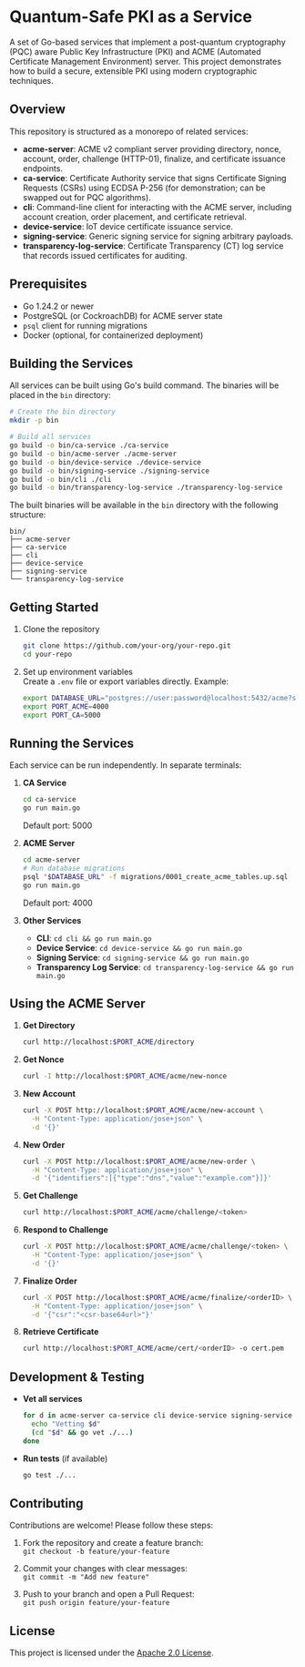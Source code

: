 # Quantum-Safe PKI as a Service

A set of Go-based services that implement a post-quantum cryptography (PQC) aware Public Key Infrastructure (PKI) and ACME (Automated Certificate Management Environment) server. This project demonstrates how to build a secure, extensible PKI using modern cryptographic techniques.

## Overview

This repository is structured as a monorepo of related services:

- **acme-server**: ACME v2 compliant server providing directory, nonce, account, order, challenge (HTTP-01), finalize, and certificate issuance endpoints.
- **ca-service**: Certificate Authority service that signs Certificate Signing Requests (CSRs) using ECDSA P-256 (for demonstration; can be swapped out for PQC algorithms).
- **cli**: Command-line client for interacting with the ACME server, including account creation, order placement, and certificate retrieval.
- **device-service**: IoT device certificate issuance service.
- **signing-service**: Generic signing service for signing arbitrary payloads.
- **transparency-log-service**: Certificate Transparency (CT) log service that records issued certificates for auditing.

## Prerequisites

- Go 1.24.2 or newer  
- PostgreSQL (or CockroachDB) for ACME server state  
- `psql` client for running migrations  
- Docker (optional, for containerized deployment)

## Building the Services

All services can be built using Go's build command. The binaries will be placed in the `bin` directory:

```bash
# Create the bin directory
mkdir -p bin

# Build all services
go build -o bin/ca-service ./ca-service
go build -o bin/acme-server ./acme-server
go build -o bin/device-service ./device-service
go build -o bin/signing-service ./signing-service
go build -o bin/cli ./cli
go build -o bin/transparency-log-service ./transparency-log-service
```

The built binaries will be available in the `bin` directory with the following structure:
```
bin/
├── acme-server
├── ca-service
├── cli
├── device-service
├── signing-service
└── transparency-log-service
```

## Getting Started

1. Clone the repository  
   ```bash
   git clone https://github.com/your-org/your-repo.git
   cd your-repo
   ```

2. Set up environment variables  
   Create a `.env` file or export variables directly. Example:
   ```bash
   export DATABASE_URL="postgres://user:password@localhost:5432/acme?sslmode=disable"
   export PORT_ACME=4000
   export PORT_CA=5000
   ```

## Running the Services

Each service can be run independently. In separate terminals:

1. **CA Service**  
   ```bash
   cd ca-service
   go run main.go
   ```
   Default port: 5000

2. **ACME Server**  
   ```bash
   cd acme-server
   # Run database migrations
   psql "$DATABASE_URL" -f migrations/0001_create_acme_tables.up.sql
   go run main.go
   ```
   Default port: 4000

3. **Other Services**  
   - **CLI**: `cd cli && go run main.go`  
   - **Device Service**: `cd device-service && go run main.go`  
   - **Signing Service**: `cd signing-service && go run main.go`  
   - **Transparency Log Service**: `cd transparency-log-service && go run main.go`

## Using the ACME Server

1. **Get Directory**  
   ```bash
   curl http://localhost:$PORT_ACME/directory
   ```

2. **Get Nonce**  
   ```bash
   curl -I http://localhost:$PORT_ACME/acme/new-nonce
   ```

3. **New Account**  
   ```bash
   curl -X POST http://localhost:$PORT_ACME/acme/new-account \
     -H "Content-Type: application/jose+json" \
     -d '{}'
   ```

4. **New Order**  
   ```bash
   curl -X POST http://localhost:$PORT_ACME/acme/new-order \
     -H "Content-Type: application/jose+json" \
     -d '{"identifiers":[{"type":"dns","value":"example.com"}]}'
   ```

5. **Get Challenge**  
   ```bash
   curl http://localhost:$PORT_ACME/acme/challenge/<token>
   ```

6. **Respond to Challenge**  
   ```bash
   curl -X POST http://localhost:$PORT_ACME/acme/challenge/<token> \
     -H "Content-Type: application/jose+json" \
     -d '{}'
   ```

7. **Finalize Order**  
   ```bash
   curl -X POST http://localhost:$PORT_ACME/acme/finalize/<orderID> \
     -H "Content-Type: application/jose+json" \
     -d '{"csr":"<csr-base64url>"}'
   ```

8. **Retrieve Certificate**  
   ```bash
   curl http://localhost:$PORT_ACME/acme/cert/<orderID> -o cert.pem
   ```

## Development & Testing

- **Vet all services**  
  ```bash
  for d in acme-server ca-service cli device-service signing-service transparency-log-service; do
    echo "Vetting $d"
    (cd "$d" && go vet ./...)
  done
  ```

- **Run tests** (if available)  
  ```bash
  go test ./...
  ```

## Contributing

Contributions are welcome! Please follow these steps:

1. Fork the repository and create a feature branch:  
   `git checkout -b feature/your-feature`

2. Commit your changes with clear messages:  
   `git commit -m "Add new feature"`

3. Push to your branch and open a Pull Request:  
   `git push origin feature/your-feature`

## License

This project is licensed under the [Apache 2.0 License](LICENSE).